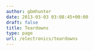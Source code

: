 ```yaml
---
author: gbmhunter
date: 2013-03-03 03:08:45+00:00
draft: false
title: Teardowns
type: page
url: /electronics/teardowns
---
```

